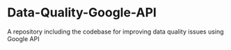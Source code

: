 # Data-Quality-Google-API
A repository including the codebase for improving data quality issues using Google API
